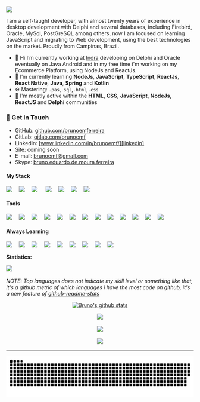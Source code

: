 <!-- ********************************* Logotipo ************************************************ -->
   <img src="./assets/top5.gif" align="center">

<!-- ****************************************** Bio ******************************************** -->
<p align="left">

I am a self-taught developer, with almost twenty years of experience in desktop development with Delphi and several databases, including Firebird, Oracle, MySql, PostGreSQL among others, now I am focused on learning JavaScript and migrating to Web development, using the best technologies on the market. Proudly from Campinas, Brazil.

- 🔭 Hi I’m currently working at [Indra](https://www.indracompany.com/pt-br/indra) developing on Delphi and Oracle eventually on Java Android and in my free time i'm working on my Ecommerce Platform, using NodeJs and ReactJs.
- 🌱 I’m currently learning **NodeJs**, **JavaScript**, **TypeScript**, **ReactJs**, **React Native**, **Java**, **Spring** and **Kotlin** 
- ⚙️ Mastering: `.pas`,`.sql`,`.html`,`.css`
- 💬 I'm mostly active within the **HTML**, **CSS**, **JavaScript**, **NodeJs**, **ReactJS** and **Delphi** communities

### 📧 Get in Touch

- GitHub: [github.com/brunoemferreira][github]
- GitLab: [gitlab.com/brunoemf][gitlab]
- LinkedIn: [www.linkedin.com/in/brunoemf/][linkedin]
- Site: coming soon
- E-mail: brunoemf@gmail.com
- Skype: [bruno.eduardo.de.moura.ferreira][skype]

[github]: https://github.com/brunoemferreira
[gitlab]: https://gitlab.com/brunoemf
[linkedin]: https://www.linkedin.com/in/brunoemf/
[skype]: https://join.skype.com/invite/EZxGNG4S9il2

</p>

<!-- ********************************* My Stack ******************************************** -->
<div>
   <h4><strong>My Stack</strong></h4>
   <img src="./assets/delphi.png" width="30px">&ensp;&ensp;
   <img src="./assets/html5.svg" width="30px">&ensp;&ensp;
   <img src="./assets/css3.svg" width="30px"> &ensp;&ensp;
   <img src="./assets/firebase.svg" width="30px">&ensp;&ensp;
   <img src="./assets/oracle3.svg" width="80px">&ensp;&ensp;
   <img src="./assets/mysql.svg" width="30px">&ensp;&ensp;
   <img src="./assets/firebird.svg" width="30px">&ensp;&ensp;
</div>

<!-- ********************************* Tools ******************************************** -->
<div>
   <h4><strong>Tools</strong></h4>
   <img src="./assets/mint.svg" width="30px">&ensp;&ensp;
   <img src="./assets/windows.svg" width="30px">&ensp;&ensp;
   <img src="./assets/vscode.svg" width="30px">&ensp;&ensp;
   <img src="./assets/androidstudio.svg" width="30px">&ensp;&ensp;
   <img src="./assets/eclipse.svg" width="30px">&ensp;&ensp;
   <img src="./assets/jira.svg" width="30px">&ensp;&ensp;
   <img src="./assets/Insomnia.svg" width="30px">&ensp;&ensp;
   <img src="./assets/postman.svg" width="30px">&ensp;&ensp;
   <img src="./assets/git.svg" width="30px">&ensp;&ensp;
   <img src="./assets/github.svg" width="30px">&ensp;&ensp;
   <img src="./assets/sourcetree.svg" width="30px">&ensp;&ensp;
   <img src="./assets/notion.png" width="30px">&ensp;&ensp;
   <img src="./assets/figma.svg" width="20px">&ensp;&ensp;
</div>

<!-- ********************************* Always Learning **************************************** -->
<div>
 <h4><strong>Always Learning</strong></h4>
 <img src="./assets/javascript.svg" width="30px">&ensp;&ensp;
 <img src="./assets/typescript.svg" width="30px">&ensp;&ensp;
 <img src="./assets/nodejs.svg" width="30px">&ensp;&ensp;
 <img src="./assets/react.svg" width="30px">&ensp;&ensp;
 <img src="./assets/mongo.png" width="25px">&ensp;&ensp;
 <img src="./assets/java.svg" width="30px">&ensp;&ensp;
 <img src="./assets/kotlin.svg" width="30px">&ensp;&ensp;
 <img src="./assets/python.svg" width="30px">&ensp;&ensp;
 <img src="./assets/docker.svg" width="30px">&ensp;&ensp;
</div>

**Statistics:**

![](https://komarev.com/ghpvc/?username=brunoemferreira&color=blue&style=flat)

_NOTE: Top languages does not indicate my skill level or something like that, it's a github metric of which languages i have the most code on github, it's a new feature of [github-readme-stats](https://github.com/anuraghazra/github-readme-stats)_

<center>
    <tr>
      <td><p align="center"><a href="#"><img width="400px" src="https://github-readme-stats.vercel.app/api?username=brunoemferreira&show_icons=true&count_private=true&hide_border=true&include_all_commits=true&theme=yeblu" alt="Bruno's github stats" /></a></p>
      </td>
    </tr>
      <td><p align="center"><a href="#"><img width="400px" src="https://github-readme-stats.vercel.app/api/top-langs?username=brunoemferreira&layout=compact&langs_count=20&hide_border=true&theme=yeblu" /></a></p>
      </td>
    <tr>
      <td><p align="center"><a href="#"><img width="400px" src="https://github-readme-stats.vercel.app/api/wakatime?username=brunoemferreira&hide_border=true&theme=yeblu&langs_count=20&layout=compact&v2" /></a></p>
      </td>
    </tr>
    <tr>
      <td><p align="center"><a href="#"><img width="400px" src="https://github-readme-streak-stats.herokuapp.com/?user=brunoemferreira&hide_border=true&theme=yeblu" /></a></p>
      </td>
    </tr>

</center>

---

![Snake animation](https://github.com/brunoemferreira/brunoemferreira/blob/output/github-contribution-grid-snake.svg)
